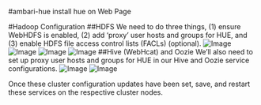#ambari-hue
 install hue on Web Page
 
#Hadoop Configuration
##HDFS
We need to do three things, (1) ensure WebHDFS is enabled, (2) add ‘proxy’ user hosts and groups for HUE, and (3) enable HDFS file access control lists (FACLs) (optional).
![Image](../master/screenshots/hdfs-1.png?raw=true)
![Image](../master/screenshots/hdfs-2.png?raw=true)
![Image](../master/screenshots/hdfs-3.png?raw=true)
![Image](../master/screenshots/hdfs-4.png?raw=true)
##Hive (WebHcat) and Oozie
We’ll also need to set up proxy user hosts and groups for HUE in our Hive and Oozie service configurations.
![Image](../master/screenshots/hive.png?raw=true)
![Image](../master/screenshots/oozie.png?raw=true)

Once these cluster configuration updates have been set, save, and restart these services on the respective cluster nodes.

